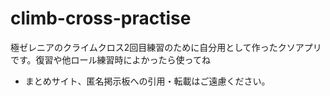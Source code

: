 # climb-cross-practise
極ゼレニアのクライムクロス2回目練習のために自分用として作ったクソアプリです。復習や他ロール練習時によかったら使ってね
- まとめサイト、匿名掲示板への引用・転載はご遠慮ください。
